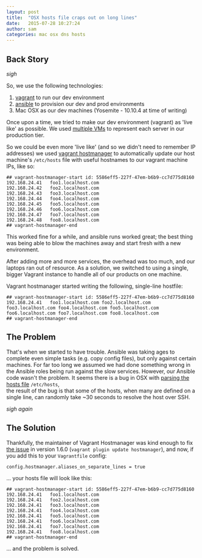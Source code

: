 ```yaml
---
layout: post
title:  "OSX hosts file craps out on long lines"
date:   2015-07-28 10:27:24
author: sam
categories: mac osx dns hosts
---
```


## Back Story

*sigh*

So, we use the following technologies:

1. [vagrant] to run our dev environment
1. [ansible] to provision our dev and prod environments
1. Mac OSX as our dev machines (Yosemite - 10.10.4 at time of writing)

Once upon a time, we tried to make our dev environment (vagrant) as 'live like' as possible. We used 
[multiple VMs][multi-machine-vagrant] to represent each server in our production tier. 

So we could be even more 'live like' (and so we didn't need to remember IP addresses) we used [vagrant hostmanager] to 
automatically update our host machine's `/etc/hosts` file with useful hostnames to our vagrant machine IPs, like so:

    ## vagrant-hostmanager-start id: 5586eff5-227f-47em-b6b9-cc7d775d8160
    192.168.24.41	foo1.localhost.com
    192.168.24.42	foo2.localhost.com
    192.168.24.43	foo3.localhost.com
    192.168.24.44	foo4.localhost.com
    192.168.24.45	foo5.localhost.com
    192.168.24.46	foo6.localhost.com
    192.168.24.47	foo7.localhost.com
    192.168.24.48	foo8.localhost.com
    ## vagrant-hostmanager-end
    
This worked fine for a while, and ansible runs worked great; the best thing was being able to blow the machines away and
start fresh with a new environment. 

After adding more and more services, the overhead was too much, and our laptops ran out of resource. As a 
solution, we switched to using a single, bigger Vagrant instance to handle all of our products on one machine.
 
Vagrant hostmanager started writing the following, single-line hostfile:

    ## vagrant-hostmanager-start id: 5586eff5-227f-47em-b6b9-cc7d775d8160
    192.168.24.41	foo1.localhost.com foo2.localhost.com foo3.localhost.com foo4.localhost.com foo5.localhost.com foo6.localhost.com foo7.localhost.com foo8.localhost.com
    ## vagrant-hostmanager-end

## The Problem

That's when we started to have trouble. Ansible was taking ages to complete even simple tasks (e.g. copy config 
files), but only against certain machines.
For far too long we assumed we had done something wrong in the Ansible roles being run against the slow services. 
However, our Ansible code wasn't the problem. It seems there is a bug in OSX with [parsing the hosts file] `/etc/hosts`,  
the result of the bug is that some of the hosts, when many are defined on a single line, can randomly take ~30 seconds to 
resolve the host over SSH.

*sigh again*

## The Solution

Thankfully, the maintainer of Vagrant Hostmanager was kind enough to fix [the issue][hostmanager issue] in version 
1.6.0 (`vagrant plugin update hostmanager`), and now, if you add this to your `Vagrantfile` config:

    config.hostmanager.aliases_on_separate_lines = true

... your hosts file will look like this:

    ## vagrant-hostmanager-start id: 5586eff5-227f-47em-b6b9-cc7d775d8160
    192.168.24.41	foo1.localhost.com
    192.168.24.41	foo2.localhost.com
    192.168.24.41	foo3.localhost.com
    192.168.24.41	foo4.localhost.com
    192.168.24.41	foo5.localhost.com
    192.168.24.41	foo6.localhost.com
    192.168.24.41	foo7.localhost.com
    192.168.24.41	foo8.localhost.com
    ## vagrant-hostmanager-end
    
... and the problem is solved.


[ansible]: http://docs.ansible.com/ansible/index.html
[vagrant hostmanager]: https://github.com/smdahlen/vagrant-hostmanager
[vagrant]: http://docs.vagrantup.com
[multi-machine-vagrant]: http://docs.vagrantup.com/v2/multi-machine/
[parsing the hosts file]: https://github.com/smdahlen/vagrant-hostmanager/issues/60#issuecomment-39119853
[hostmanager issue]: https://github.com/smdahlen/vagrant-hostmanager/issues/60